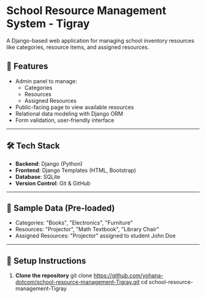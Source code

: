 

# School Resource Management System - Tigray

A Django-based web application for managing school inventory resources like categories, resource items, and assigned resources.


## 🚀 Features

- Admin panel to manage:
  - Categories
  - Resources
  - Assigned Resources
- Public-facing page to view available resources
- Relational data modeling with Django ORM
- Form validation, user-friendly interface

---

## 🛠️ Tech Stack

- **Backend**: Django (Python)
- **Frontend**: Django Templates (HTML, Bootstrap)
- **Database**: SQLite
- **Version Control**: Git & GitHub

---

## 🧪 Sample Data (Pre-loaded)

- Categories: "Books", "Electronics", "Furniture"
- Resources: "Projector", "Math Textbook", "Library Chair"
- Assigned Resources: "Projector" assigned to student John Doe

---

## 🧩 Setup Instructions

1. **Clone the repository**
   git clone https://github.com/yohana-dotcom/school-resource-management-Tigray.git
cd school-resource-management-Tigray